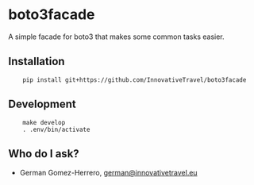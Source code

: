 boto3facade
=========================

A simple facade for boto3 that makes some common tasks easier.


## Installation

```
    pip install git+https://github.com/InnovativeTravel/boto3facade
```


## Development

```
    make develop
    . .env/bin/activate
```


## Who do I ask?

* German Gomez-Herrero, <german@innovativetravel.eu>
